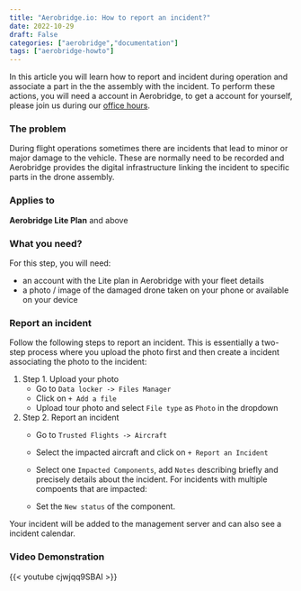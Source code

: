 ```yaml
---
title: "Aerobridge.io: How to report an incident?"
date: 2022-10-29
draft: False
categories: ["aerobridge","documentation"]
tags: ["aerobridge-howto"]
---
```


In this article you will learn how to report and incident during operation and associate a part in the the assembly with the incident. To perform these actions, you will need a account in Aerobridge, to get a account for yourself, please join us during our [office hours](https://outlook.office365.com/owa/calendar/AerobridgePro@openskies.sh/bookings/).
<!--more-->
### The problem 
During flight operations sometimes there are incidents that lead to minor or major damage to the vehicle. These are normally need to be recorded and Aerobridge provides the digital infrastructure linking the incident to specific parts in the drone assembly. 

### Applies to 
**Aerobridge Lite Plan** and above

### What you need? 
For this step, you will need:

- an account with the Lite plan in Aerobridge with your fleet details
- a photo / image of the damaged drone taken on your phone or available on your device

### Report an incident
Follow the following steps to report an incident. This is essentially a two-step process where you upload the photo first and then create a incident associating the photo to the incident: 

1. Step 1. Upload your photo
    - Go to ```Data locker -> Files Manager```
    - Click on ```+ Add a file```
    - Upload tour photo and select ```File type``` as ```Photo``` in the dropdown
2. Step 2. Report an incident
    - Go to ```Trusted Flights -> Aircraft```
    - Select the impacted aircraft and click on ```+ Report an Incident```
    - Select one ```Impacted Components```, add ```Notes``` describing briefly and precisely details about the incident. For incidents with multiple compoents that are impacted:
    
    - Set the ```New status``` of the component. 

Your incident will be added to the management server and can also see a incident calendar.

### Video Demonstration
{{< youtube cjwjqq9SBAI >}}

